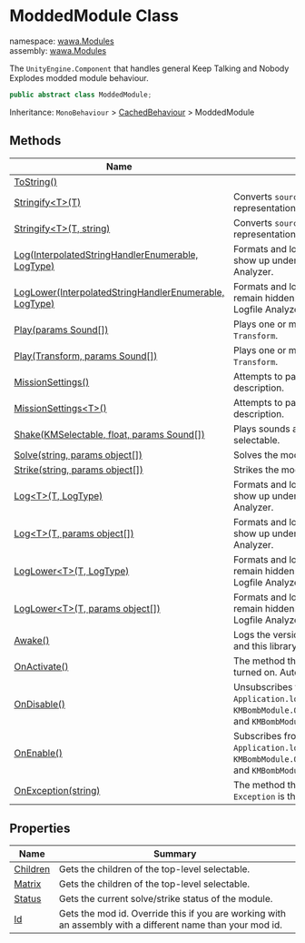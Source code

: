 # ModdedModule Class

namespace: [wawa\.Modules](../wawa.Modules.md)<br />
assembly: [wawa\.Modules](../../wawa.Modules.md)

The `UnityEngine.Component` that handles general Keep Talking and Nobody Explodes modded module behaviour\.

```csharp
public abstract class ModdedModule;
```

Inheritance: `MonoBehaviour` > [CachedBehaviour](../../wawa.Unity/wawa.Unity/CachedBehaviour.md) > ModdedModule

## Methods

| Name | Summary |
|------|---------|
| [ToString\(\)](./ModdedModule/ToString.md) |  |
| [Stringify\<T\>\(T\)](./ModdedModule/Stringify.md) | Converts `source` into a `System.String` representation of `source`\. |
| [Stringify\<T\>\(T, string\)](./ModdedModule/Stringify.md) | Converts `source` into a `System.String` representation of `source`\. |
| [Log\(InterpolatedStringHandlerEnumerable, LogType\)](./ModdedModule/Log.md) | Formats and logs the parameter, which will show up under the module's tab in the Logfile Analyzer\. |
| [LogLower\(InterpolatedStringHandlerEnumerable, LogType\)](./ModdedModule/LogLower.md) | Formats and logs the parameter, which will remain hidden under the module's tab in the Logfile Analyzer\. |
| [Play\(params Sound\[\]\)](./ModdedModule/Play.md) | Plays one or more sounds from the module `Transform`\. |
| [Play\(Transform, params Sound\[\]\)](./ModdedModule/Play.md) | Plays one or more sounds from the specified `Transform`\. |
| [MissionSettings\(\)](./ModdedModule/MissionSettings.md) | Attempts to parse the `JToken` from the mission description\. |
| [MissionSettings\<T\>\(\)](./ModdedModule/MissionSettings.md) | Attempts to parse the `JToken` from the mission description\. |
| [Shake\(KMSelectable, float, params Sound\[\]\)](./ModdedModule/Shake.md) | Plays sounds and shakes the bomb from a selectable\. |
| [Solve\(string, params object\[\]\)](./ModdedModule/Solve.md) | Solves the module\. |
| [Strike\(string, params object\[\]\)](./ModdedModule/Strike.md) | Strikes the module\. |
| [Log\<T\>\(T, LogType\)](./ModdedModule/Log.md) | Formats and logs the parameter, which will show up under the module's tab in the Logfile Analyzer\. |
| [Log\<T\>\(T, params object\[\]\)](./ModdedModule/Log.md) | Formats and logs the parameter, which will show up under the module's tab in the Logfile Analyzer\. |
| [LogLower\<T\>\(T, LogType\)](./ModdedModule/LogLower.md) | Formats and logs the parameter, which will remain hidden under the module's tab in the Logfile Analyzer\. |
| [LogLower\<T\>\(T, params object\[\]\)](./ModdedModule/LogLower.md) | Formats and logs the parameter, which will remain hidden under the module's tab in the Logfile Analyzer\. |
| [Awake\(\)](./ModdedModule/Awake.md) | Logs the version number for both the module and this library\. |
| [OnActivate\(\)](./ModdedModule/OnActivate.md) | The method that is called when the lights are turned on\. Automatically hooked in Awake\. |
| [OnDisable\(\)](./ModdedModule/OnDisable.md) | Unsubscribes from `Application.logMessageReceived`, `KMBombModule.OnActivate`,`KMBombModule.OnPass`, and `KMBombModule.OnStrike`\. |
| [OnEnable\(\)](./ModdedModule/OnEnable.md) | Subscribes from `Application.logMessageReceived`, `KMBombModule.OnActivate`,`KMBombModule.OnPass`, and `KMBombModule.OnStrike`\. |
| [OnException\(string\)](./ModdedModule/OnException.md) | The method that is called when an unhandled `Exception` is thrown by this module type\. |

## Properties

| Name | Summary |
|------|---------|
| [Children](./ModdedModule/Children.md) | Gets the children of the top\-level selectable\. |
| [Matrix](./ModdedModule/Matrix.md) | Gets the children of the top\-level selectable\. |
| [Status](./ModdedModule/Status.md) | Gets the current solve/strike status of the module\. |
| [Id](./ModdedModule/Id.md) | Gets the mod id\. Override this if you are working with an assembly with a different name than your mod id\. |

